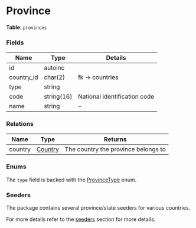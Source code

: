 # Province

**Table**: `provinces`

### Fields

| Name         | Type       | Details                      |
|--------------|------------|------------------------------|
| id           | autoinc    |                              |
| country_id   | char(2)    | fk -> countries              |
| type         | string     |                              |
| code         | string(16) | National identification code |
| name         | string     | -                            |

### Relations

| Name    | Type                  | Returns                             |
|---------|-----------------------|-------------------------------------|
| country | [Country](country.md) | The country the province belongs to |

### Enums

The `type` field is backed with the [ProvinceType](province-type.md) enum.

### Seeders

The package contains several province/state seeders for various countries.

For more details refer to the [seeders](seeders.md) section for more details.